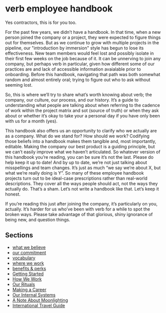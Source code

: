 

# verb employee handbook

Yes contractors, this is for you too.

For the past few years, we didn’t have a handbook. In that time, when a new person joined the company or a project, they were expected to figure things out for themselves. But as we continue to grow with multiple projects in the pipeline, our "introduction by immersion" style has begun to lose its effectiveness. New team members would feel lost and possibly isolate in their first few weeks on the job because of it. It can be unnerving to join any company, but perhaps verb in particular, given how different some of our practices are and lack of accessible information avaialable prior to onboarding. Before this handbook, navigating that path was both somewhat random and almost entirely oral; trying to figure out who to ask without seeming lost.

So, this is where we’ll try to share what’s worth knowing about verb; the company, our culture, our process, and our history. It’s a guide to understanding what people are talking about when referring to the cadence of work within the project matrix and sot (source of truth) or when they ask about  or whether it’s okay to take your a personal day if you have only been with us for a month (yes).

This handbook also offers us an opportunity to clarify who we actually are as a company. What do we stand for? How should we work? Codifying those beliefs into a handbook makes them tangible and, most importantly, editable. Making the company our best product is a guiding principle, but we can’t easily improve what we haven’t articulated. So whatever version of this handbook you’re reading, you can be sure it’s not the last. Please do help keep it up to date! And by up to date, we’re not just talking about misspellings and team changes. It’s just as much “we say we’re about X, but what we’re really doing is Y”. So many of these employee handbook projects turn out to be ideal-case prescriptions rather than real-world descriptions. They cover all the ways people should act, not the ways they actually do. That’s a sham. Let’s not write a handbook like that. Let’s keep it honest.

If you’re reading this just after joining the company, it’s particularly on you, actually. It’s harder for us who’ve been with verb for a while to spot the broken ways. Please take advantage of that glorious, shiny ignorance of being new, and question things.

## Sections

* [what we believe](https://github.com/kayla11o/handook/blob/master/what-we-believe.md)
* [our commitment](https://github.com/kayla11o/handook/blob/master/our-commitment.md)
* [vocabulary](https://github.com/kayla11o/handook/blob/master/vocabulary.md)
* [where we work](https://github.com/kayla11o/handook/blob/master/where-we-work.md)
* [benefits & perks](https://github.com/kayla11o/handook/blob/master/benefits-and-perks.md)
* [Getting Started](https://github.com/basecamp/handbook/blob/master/getting-started.md)
* [How We Work](https://github.com/basecamp/handbook/blob/master/how-we-work.md)
* [Our Rituals](https://github.com/basecamp/handbook/blob/master/our-rituals.md)
* [Making a Career](https://github.com/basecamp/handbook/blob/master/making-a-career.md)
* [Our Internal Systems](https://github.com/basecamp/handbook/blob/master/our-internal-systems.md)
* [A Note About Moonlighting](https://github.com/basecamp/handbook/blob/master/moonlighting.md)
* [International Travel Guide](https://github.com/basecamp/handbook/blob/master/international-travel-guide.md)

